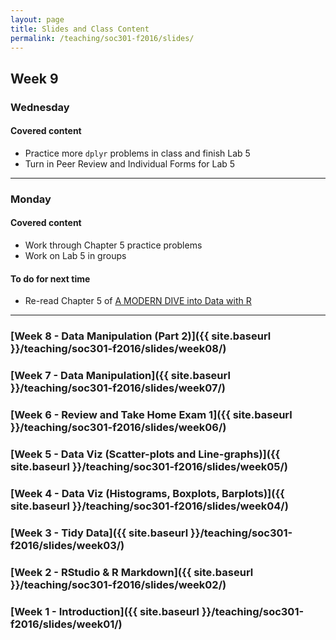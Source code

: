 ```yaml
---
layout: page
title: Slides and Class Content
permalink: /teaching/soc301-f2016/slides/
---
```


## Week 9

### Wednesday

#### Covered content

- Practice more `dplyr` problems in class and finish Lab 5
- Turn in Peer Review and Individual Forms for Lab 5

***

### Monday

#### Covered content

- Work through Chapter 5 practice problems
- Work on Lab 5 in groups
    
    
#### To do for next time
- Re-read Chapter 5 of [A MODERN DIVE into Data with R](https://ismayc.github.io/moderndiver-book/5-manip.html)

***

### [Week 8 - Data Manipulation (Part 2)]({{ site.baseurl }}/teaching/soc301-f2016/slides/week08/)

### [Week 7 - Data Manipulation]({{ site.baseurl }}/teaching/soc301-f2016/slides/week07/)

### [Week 6 - Review and Take Home Exam 1]({{ site.baseurl }}/teaching/soc301-f2016/slides/week06/)

### [Week 5 - Data Viz (Scatter-plots and Line-graphs)]({{ site.baseurl }}/teaching/soc301-f2016/slides/week05/)

### [Week 4 - Data Viz (Histograms, Boxplots, Barplots)]({{ site.baseurl }}/teaching/soc301-f2016/slides/week04/)

### [Week 3 - Tidy Data]({{ site.baseurl }}/teaching/soc301-f2016/slides/week03/)

### [Week 2 - RStudio & R Markdown]({{ site.baseurl }}/teaching/soc301-f2016/slides/week02/)

### [Week 1 - Introduction]({{ site.baseurl }}/teaching/soc301-f2016/slides/week01/)